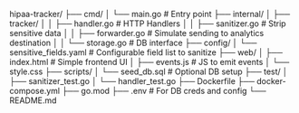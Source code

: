 hipaa-tracker/
├── cmd/
│   └── main.go                 # Entry point
├── internal/
│   ├── tracker/
│   │   ├── handler.go          # HTTP Handlers
│   │   ├── sanitizer.go        # Strip sensitive data
│   │   ├── forwarder.go        # Simulate sending to analytics destination
│   │   └── storage.go          # DB interface
├── config/
│   └── sensitive_fields.yaml   # Configurable field list to sanitize
├── web/
│   ├── index.html              # Simple frontend UI
│   ├── events.js               # JS to emit events
│   └── style.css
├── scripts/
│   └── seed_db.sql             # Optional DB setup
├── test/
│   ├── sanitizer_test.go
│   └── handler_test.go
├── Dockerfile
├── docker-compose.yml
├── go.mod
├── .env                        # For DB creds and config
└── README.md



